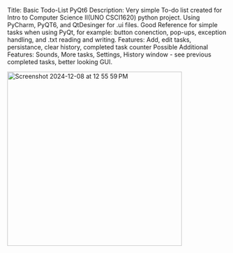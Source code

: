 Title: Basic Todo-List PyQt6
Description: Very simple To-do list created for Intro to Computer Science II(UNO CSCI1620) python project. Using PyCharm, PyQT6, and QtDesinger for .ui files.
Good Reference for simple tasks when using PyQt, for example: button conenction, pop-ups, exception handling, and .txt reading and writing. 
Features: Add, edit tasks, persistance, clear history, completed task counter
Possible Additional Features: Sounds, More tasks, Settings, History window - see previous completed tasks, better looking GUI.




<img width="400" alt="Screenshot 2024-12-08 at 12 55 59 PM" src="https://github.com/user-attachments/assets/2b0e3ef5-88f8-4961-abf5-6991b2122133">
